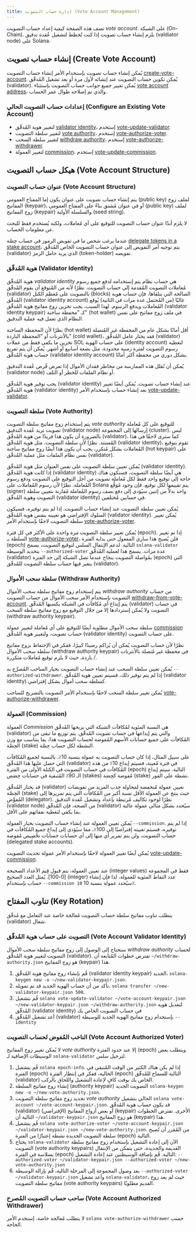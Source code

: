 ```yaml
---
title: إدارة حساب التصويت (Vote Account Management)
---
```


تصف هذه الصفحة كيفية إعداد حساب التصويت _vote account_. على الشبكة (On-Chain).  يلزم إنشاء حساب تصويت إذا كنت تُخطط لتشغيل عُقدة تدقيق (valdiator node) على Solana.

## إنشاء حساب تصويت (Create Vote Account)
يُمكن إنشاء حساب تصويت بإستخدام الأمر إنشاء حساب التصويت [create-vote-account](../cli/usage.md#solana-create-vote-account). يُمكن تكوين حساب التصويت عند إنشائه لأول مرة أو بعد تشغيل المُدقّق (validator).  يُمكن تغيير جميع جوانب حساب التصويت بإستثناء [vote account address](#vote-account-address)، والذي تم إصلاحه طوال عمر الحساب.

### إعدادات حساب التصويت الحالي (Configure an Existing Vote Account)
 - لتغيير هوية المُدقّق [validator identity](#validator-identity)، إستخدم [vote-update-validator](../cli/usage.md#solana-vote-update-validator).
 - لتغيير سلطة التصويت [vote authority](#vote-authority)، إستخدم [vote-authorize-voter](../cli/usage.md#solana-vote-authorize-voter).
 - لتغيير سلطة السحب [withdraw authority](#withdraw-authority)، إستخدم [vote-authorize-withdrawer](../cli/usage.md#solana-vote-authorize-withdrawer).
 - لتغيير العمولة [commission](#commission)، إستخدم [vote-update-commission](../cli/usage.md#solana-vote-update-commission).

## هيكل حساب التصويت (Vote Account Structure)

### عنوان حساب التصويت (Vote Account Structure)
يتم إنشاء حساب تصويت على عنوان يكون إما المفتاح العمومي (public key) لملف زوج المفاتيح (keypair)، أو في عنوان مُشتق بناءً على المفتاح العمومي (public key) لملف زوج المفاتيح (keypair) والسلسلة الأولية (seed string).

لا يلزم أبدًا عنوان حساب التصويت للتوقيع على أي مُعاملات، ولكنه يُستخدم فقط للبحث عن معلومات الحساب.

عندما يرغب شخص ما في تفويض الرموز في حساب حِصَّة [delegate tokens in a stake account](../staking.md)، يتم توجيه أمر التفويض إلى عنوان حساب التصويت الخاص المُدقّق (validator) الذي يريد حامل الرمز (token-holder) تفويضه.

### هوية المُدقّق (Validator Identity)

هوية المُدقّق _validator identity_ هي حساب نظام يتم إستخدامه لدفع جميع رسوم مُعاملات التصويت المُقدمة إلى حساب التصويت. نظرًا لأنه من المُتوقع أن يقوم المُدقّق (validator) بالتصويت على مُعظم الكتل (blocks) الصالحة التي يتلقاها، فإن حساب هوية المُدقّق (validator identity account) غالبًا (من المُحتمل عدة مرات في الثانية) يُوقع المُعاملات ويدفع الرسوم.  لهذا السبب، يجب تخزين زوج مفاتيح هوية المُدقّق (validator identity keypair) كـ "محفظة ساخنة" (hot wallet) في ملف زوج مفاتيح على نفس النظام الذي تعمل فيه عملية التدقيق.

نظرًا لأن المحفظة الساخنة (hot wallet) أقل أمانًا بشكل عام من المحفظة غير المُتصلة بالأنترنات أو "المحفظة الباردة" (cold wallet)، فقد يختار عامل المُدقّق (validator) تخزين ما يكفي فقط من عملات SOL على حساب الهوية (identity account) لتغطية رسوم التصويت لفترة زمنية محدودة، مثل بضعة أسابيع أو أشهر.  يُمكن أن يتم تفريغ حساب هوية المُدقّق (validator identity account) بشكل دوري من محفظة أكثر أمانًا.

يُمكن أن تُقلل هذه الممارسة من مخاطر فقدان الأموال إذا تعرض قُرص عُقدة التدقيق (validator node) أو نظام الملفات للخطر أو التلف.

يجب توفير هوية المُدقّق (validator identity) عند إنشاء حساب تصويت. يُمكن أيضًا تغيير هوية المُدقّق (validator identity) بعد إنشاء حساب بإستخدام الأمر [vote-update-validator](../cli/usage.md#solana-vote-update-validator).

### سلطة التصويت (Vote Authority)

يتم إستخدام زوج مفاتيح سلطة التصويت _vote authority_ للتوقيع على كل مُعاملة تصويت تريد عُقدة التدقيق (validator node) إرسالها إلى المجموعة (cluster).  ليس بالضرورة أن يكون هذا فريدًا من هوية المُدقّق (validator)، كما سترى لاحقًا في هذا المُستند.  نظرًا لأن سلطة التصويت، مثل هوية المُدقّق (validator identity)، تقوم بتوقيع المُعاملات بشكل مُتكرر، يجب أن يكون هذا أيضًا زوج مفاتيح ساخنة (hot keypair) على نفس نظام الملفات مثل عملية المُدقّق (validator).

يُمكن تعيين سلطة التصويت على نفس العنوان مثل هوية المُدقّق (validator identity). إذا كانت هوية المُدقّق (validator identity) هي أيضًا سلطة التصويت، فستكون هناك حاجة إلى توقيع واحد فقط لكل مُعاملة تصويت من أجل التوقيع على التصويت ودفع رسوم المُعاملة.  نظرًا لأن رسوم المُعاملات على Solana يتم تقييمها لكل توقيع، فإن وجود مُوَقِّع (signer) واحد بدلاً من إثنين سيُؤدي إلى دفع نصف رسوم المُعاملة مُقارنة بتعيين سلطة التصويت وهوية المُدقّق (validator identity) في حسابين مُختلفين.

يُمكن تعيين سلطة التصويت عند إنشاء حساب التصويت.  إذا لم يتم توفيره، فسيكون السلوك الإفتراضي هو تعيينه بنفس هوية المُدقّق (validator identity). يُمكن تغيير سلطة التصويت لاحقًا بإستخدام الأمر [vote-authorize-voter](../cli/usage.md#solana-vote-authorize-voter).

يُمكن تغيير سلطة التصويت مرة واحدة على الأكثر في كل فترة (epoch).  إذا تم تغيير السلطة بـ [vote-authorize-voter](../cli/usage.md#solana-vote-authorize-voter)، فلن يُصبح هذا ساري المفعول حتى بداية الفترة (epoch) التالية. لدعم الإنتقال السلس لتوقيع التصويت، يسمح `solana-validator` بتحديد الوسيطة `--authorized-voter` عدة مرات.  يسمح هذا لعملية المُدقّق (validator) بمُواصلة التصويت بنجاح عندما تصل الشبكة إلى حد الفترة (epoch) التي يتغير فيها حساب سلطة التصويت للمُدقّق (validator).

### سلطة سحب الأموال (Withdraw Authority)

يتم إستخدام زوج مفاتيح سلطة سحب الأموال _withdraw authority_ من حساب التصويت بإستخدام الأمر سحب الأموال من حساب التصويت [withdraw-from-vote-account](../cli/usage.md#solana-withdraw-from-vote-account).  يتم إيداع أي مُكافآت في الشبكة يكسبها المُدقّق (validator) في حساب التصويت ولا يُمكن إستردادها إلا من خلال التوقيع مع زوج مفاتيح سلطة السحب (withdraw authority keypair).

سلطة سحب الأموال مطلوبة أيضًا للتوقيع على أي مُعاملة لتغيير عمولة [commission](#commission) حساب تصويت، ولتغيير هوية المُدقّق (validator identity) على حساب التصويت.

نظرًا لأن حساب التصويت يُمكن أن يُراكم رصيدًا كبيرًا، ففكر في الإحتفاظ بزوج مفاتيح سلطة سحب الأموال (withdraw authority keypair) في محفظة غير مُتصلة بالأنترنات / باردة، حيث لا يلزم توقيع مُعاملات متكررة.

يُمكن تعيين سلطة السحب عند إنشاء حساب التصويت بخيار الساحب المُصرَّح به `--authorized-withdrawer`.  إذا لم يتم توفير ذلك، فسيتم تعيين هوية المُدقّق (validator identity) كسلطة سحب أموال بشكل إفتراضي.

يُمكن تغيير سلطة السحب لاحقًا بإستخدام الأمر التصويت بالتصريح للساحب [vote-authorize-withdrawer](../cli/usage.md#solana-vote-authorize-withdrawer).

### العمولة (Commission)

العمولة _Commission_ هي النسبة المئوية لمُكافآت الشبكة التي يربحها المُدقّق (validator) والتي يتم إيداعها في حساب تصويت المُدقّق.  يتم توزيع ما تبقى من المُكافآت على جميع حسابات الأسهم المُفوضة لحساب التصويت هذا، بما يتناسب مع وزن الحِصَّة (stake) النشطة لكل حساب حِصَّة.

على سبيل المثال، إذا كان حساب التصويت به عمولة بنسبة 10٪، بالنسبة لجميع المُكافآت التي حصل عليها هذا المُدقّق (validator) في فترة مُعينة، فسيتم إيداع 10٪ من هذه المُكافآت في حساب التصويت في الكتلة الأولى من الفترة (epoch) التالية. سيتم إيداع الـ 90٪ المُتبقية في حسابات حِصَص (stakes) مُفوضة كحِصَة (stake) نشطة على الفور.

قد يختار المُدقّق (validator) تعيين عمولة مُنخفضة لمحاولة جذب المزيد من تفويضات الحِصَّة (stake) حيث ينتج عن العمولة الأقل نسبة أكبر من المُكافآت التي يتم تمريرها إلى المُفوِّض (delegator).  نظرًا لوجود تكاليف مُرتبطة بإعداد وتشغيل عُقدة التدقيق (validator node) من الصحة، فإن المُدقّق (validator) سيُحدد بشكل مثالي عمولة عالية بما يكفي لتغطية نفقاتهم على الأقل.

يُمكن تعيين العمولة عند إنشاء حساب التصويت بخيار العمولة `--commission`. إذا لم يتم توفيره، فسيتم تعيينه إفتراضيًا إلى 100٪، مما سيُؤدي إلى إيداع جميع المُكافآت في حساب التصويت، ولن يتم تمرير أي منها إلى أي حسابات حسابات تحْصِيص مُفوضة (delegated stake accounts).

يُمكن أيضًا تغيير العمولة لاحقًا بإستخدام الأمر عمولة تحديث التصويت [vote-update-commission](../cli/usage.md#solana-vote-update-commission).

عند تعيين العمولة، يتم قبول قِيم الأعداد الصحيحة (integer values) فقط في المجموعة [0-100]. يُمثل العدد الصحيح (integer) عدد النقاط المئوية للعمولة، لذا فإن إنشاء حساب بإستخدام `--commission 10` سيُحدد عمولة بنسبة 10٪.

## تناوب المفتاح (Key Rotation)
يتطلب تناوب مفاتيح سلطة حساب التصويت مُعالجة خاصة عند التعامل مع مُدقّق (validator) شغال.

### التصويت على حساب هوية المُدقّق (Vote Account Validator Identity)

ستحتاج إلى الوصول إلى زوج مفاتيح سلطة سحب الأموال _withdraw authority_ لحساب التصويت لتغيير هوية المُدقّق (validator).  تفترض خطوات المُتابعة أن `~/withdraw-authority.json` هو زوج المفاتيح (keypair) هذا.

1. قُم بإنشاء زوج مفاتيح هوية المُدقّق (validator identity keypair) الجديد، `solana-keygen new -o ~/new-validator-keypair.json`.
2. تأكد من أن حساب الهوية الجديد قد تم تمويله، `solana transfer ~/new-validator-keypair.json 500`.
3. قُم بتشغيل `solana vote-update-validator ~/vote-account-keypair.json ~/new-validator-keypair.json ~/withdraw-authority.json` لتعديل هوية المُدقّق (validator identity) في حساب التصويت الخاص بك
4. أعد تشغيل المُدقّق (validator) بإستخدام زوج مفاتيح الهوية الجديد للوسيطة `--identity`

### الناخب المُفوض لحساب التصويت (Vote Account Authorized Voter)
لا يُمكن تغيير زوج المفاتيح _vote authority_ إلا عند حدود الفترة (epoch) ويتطلب بعض الوسيطات الإضافية لـ `solana-validator` لترحيل سلس.

1. قُم بتشغيل `solana epoch-info`.  إذا لم يكن هناك الكثير من الوقت المُتبقي في الفترة (epoch) الحالية، ففكر في إنتظار الفترة (epoch) التالية للسماح للمُدقّق (validator) الخاص بك بوقت كافٍ لإعادة التشغيل واللحاق بالركب.
2. إنشاء زوج مفاتيح السلطة (authority keypair) التصويت الجديد `solana-keygen new -o ~/new-vote-authority.json`.
3. تحديد زوج مفاتيح سلطة التصويت _vote authority_ الحالي بتشغيل `solana
vote-account ~/vote-account-keypair.json`.  قد يكون حساب هوية المُدقّق (validator) (الإفتراضي) أو بعض أزواج المفاتيح (keypair) الأخرى.  تفترض الخطوات التالية أن `~/validator-keypair.json` هو زوج المفاتيح (keypair) هذا.
4. قُم بتشغيل `solana vote-authorize-voter ~/vote-account-keypair.json ~/validator-keypair.json ~/new-vote-authority.json`. من المُقرر أن تُصبح سلطة التصويت الجديدة نشطة إعتبارًا من الفترة (epoch) التالية.
5. يحتاج `solana-validator` الآن إلى إعادة التشغيل بإستخدام زوج مفاتيح سلطة التصويت (vote authority keypairs) القديمة والجديدة، حتى يتمكن من الإنتقال بسلاسة في الفترة (epoch) التالية. قُم بإضافة الوسيطتين عند إعادة التشغيل: `--authorized-voter ~/validator-keypair.json
--authorized-voter ~/new-vote-authority.json`
6. بعد وصول المجموعة إلى المرحلة التالية، قُم بإزالة الوسيطة `--authorized-voter ~/validator-keypair.json` وأعد تشغيل `solana-validator`، حيث لم يعد زوج مفاتيح سلطة التصويت (vote authority keypairs) القديم مطلوبًا.


### ساحب حساب التصويت المُصرح (Vote Account Authorized Withdrawer)
لا يتطلب مُعالجة خاصة.  إستخدم الأمر `solana vote-authorize-withdrawer` حسب الحاجة.
